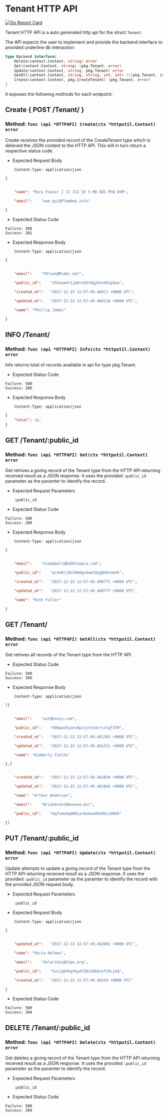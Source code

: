 Tenant HTTP API 
===============================

[![Go Report Card](https://goreportcard.com/badge/github.com/gokit/tenancykit/pkg/resources/tenantapi)](https://goreportcard.com/report/github.com/gokit/tenancykit/pkg/resources/tenantapi)

Tenant HTTP API is a auto generated http api for the struct `Tenant`.

The API expects the user to implement and provide the backend interface to provided underline db interaction:

```go
type Backend interface{
    Delete(context.Context, string) error
    Get(context.Context, string) (pkg.Tenant, error)
    Update(context.Context, string, pkg.Tenant) error
    GetAll(context.Context, string, string, int, int) ([]pkg.Tenant, int, error)
    Create(context.Context, pkg.CreateTenant) (pkg.Tenant, error)
}
```

It exposes the following methods for each endpoint:

## Create { POST /Tenant/ }
### Method: `func (api *HTTPAPI) Create(ctx *httputil.Context) error`

Create receives the provided record of the CreateTenant type which is delieved the 
JSON content to the HTTP API. This will in turn return a respective status code.

- Expected Request Body

```http
    Content-Type: application/json
```

```json
{


    "name":	"Mary Fowler I II III IV V MD DDS PhD DVM",

    "email":	"eum_qui@Plambee.info"

}
```

- Expected Status Code

```
Failure: 500
Success: 201
```

- Expected Response Body

```http
    Content-Type: application/json
```

```json
{


    "email":	"fOlson@Midel.net",

    "public_id":	"2hkzweet1jp8rc03r8gy9sn58ipdaa",

    "created_at":	"2017-12-23 12:57:49.46011 +0000 UTC",

    "updated_at":	"2017-12-23 12:57:49.460118 +0000 UTC",

    "name":	"Phillip James"

}
```

## INFO /Tenant/
### Method: `func (api *HTTPAPI) Info(ctx *httputil.Context) error`

Info returns total of records available in api for type pkg.Tenant.

- Expected Status Code

```
Failure: 500
Success: 200
```

- Expected Response Body

```http
    Content-Type: application/json
```

```json
{
    "total": 10,
}
```

## GET /Tenant/:public_id
### Method: `func (api *HTTPAPI) Get(ctx *httputil.Context) error`

Get retrives a giving record of the Tenant type from the HTTP API returning received result as a JSON
response. It uses the provided `:public_id` parameter as the paramter to identify the record.

- Expected Request Parameters

```
    :public_id
```

- Expected Status Code

```
Failure: 500
Success: 200
```

- Expected Response Body

```http
    Content-Type: application/json
```

```json
{


    "email":	"nCampbell@Babbleopia.com",

    "public_id":	"qr4n8rj8nl0m0gv9wel0yg8hbteb4h",

    "created_at":	"2017-12-23 12:57:49.460771 +0000 UTC",

    "updated_at":	"2017-12-23 12:57:49.460777 +0000 UTC",

    "name":	"Ruth Fuller"

}
```

## GET /Tenant/
### Method: `func (api *HTTPAPI) GetAll(ctx *httputil.Context) error`

Get retrives all records of the Tenant type from the HTTP API.

- Expected Status Code

```
Failure: 500
Success: 200
```

- Expected Response Body

```http
    Content-Type: application/json
```

```json
[{


    "email":	"aut@Eazzy.com",

    "public_id":	"h06pwo5yzes8pcsjntxmcrcxlgf370",

    "created_at":	"2017-12-23 12:57:49.461303 +0000 UTC",

    "updated_at":	"2017-12-23 12:57:49.461311 +0000 UTC",

    "name":	"Kimberly Fields"

},{


    "created_at":	"2017-12-23 12:57:49.461834 +0000 UTC",

    "updated_at":	"2017-12-23 12:57:49.461844 +0000 UTC",

    "name":	"Arthur Anderson",

    "email":	"BrianGrant@Avavee.mil",

    "public_id":	"mqfvmo4qb09jarbekew95m94ci084h"

}]
```

## PUT /Tenant/:public_id
### Method: `func (api *HTTPAPI) Update(ctx *httputil.Context) error`

Update attempts to update a giving record of the Tenant type from the HTTP API returning received result as a JSON
response. It uses the provided `:public_id` parameter as the paramter to identify the record with the provided JSON request body.

- Expected Request Parameters

```
    :public_id
```

- Expected Request Body

```http
    Content-Type: application/json
```

```json
{


    "updated_at":	"2017-12-23 12:57:49.462601 +0000 UTC",

    "name":	"Maria Holmes",

    "email":	"doloribus@Vipe.org",

    "public_id":	"5uvjqkhkgt6ydl50s59kbcef19cjdq",

    "created_at":	"2017-12-23 12:57:49.46259 +0000 UTC"

}
```

- Expected Status Code

```
Failure: 500
Success: 204
```

## DELETE /Tenant/:public_id
### Method: `func (api *HTTPAPI) Delete(ctx *httputil.Context) error`

Get deletes a giving record of the Tenant type from the HTTP API returning received result as a JSON
response. It uses the provided `:public_id` parameter as the paramter to identify the record.

- Expected Request Parameters

```
    :public_id
```

- Expected Status Code

```
Failure: 500
Success: 204
```

